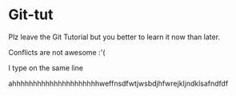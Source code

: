 # Git-tut

Plz leave the Git Tutorial but you better to learn it now than later.

Conflicts are not awesome :'(

I type on the same line

ahhhhhhhhhhhhhhhhhhhhhweffnsdfwtjwsbdjhfwrejkljndklsafndfdf

